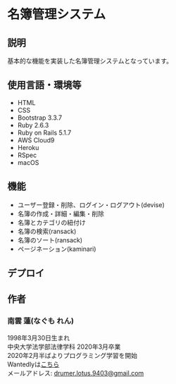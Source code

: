 # 名簿管理システム

## 説明
基本的な機能を実装した名簿管理システムとなっています。

## 使用言語・環境等
- HTML
- CSS
- Bootstrap 3.3.7
- Ruby 2.6.3
- Ruby on Rails 5.1.7
- AWS Cloud9
- Heroku
- RSpec
- macOS

## 機能
- ユーザー登録・削除、ログイン・ログアウト(devise)
- 名簿の作成・詳細・編集・削除
- 名簿とカテゴリの紐付け
- 名簿の検索(ransack)
- 名簿のソート(ransack)
- ページネーション(kaminari)

## デプロイ

## 作者
### **南雲 蓮**(なぐも れん)  
1998年3月30日生まれ  
中央大学法学部法律学科 2020年3月卒業  
2020年2月半ばよりプログラミング学習を開始  
Wantedlyは[こちら](https://www.wantedly.com/users/121193001)  
メールアドレス: drumer.lotus.9403@gmail.com  